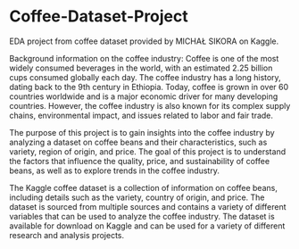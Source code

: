 # Coffee-Dataset-Project
EDA project from coffee dataset provided by MICHAŁ SIKORA on Kaggle.

Background information on the coffee industry: Coffee is one of the most widely consumed beverages in the world, with an estimated 2.25 billion cups consumed globally each day. The coffee industry has a long history, dating back to the 9th century in Ethiopia. Today, coffee is grown in over 60 countries worldwide and is a major economic driver for many developing countries. However, the coffee industry is also known for its complex supply chains, environmental impact, and issues related to labor and fair trade.

The purpose of this project is to gain insights into the coffee industry by analyzing a dataset on coffee beans and their characteristics, such as variety, region of origin, and price. The goal of this project is to understand the factors that influence the quality, price, and sustainability of coffee beans, as well as to explore trends in the coffee industry.

The Kaggle coffee dataset is a collection of information on coffee beans, including details such as the variety, country of origin, and price. The dataset is sourced from multiple sources and contains a variety of different variables that can be used to analyze the coffee industry. The dataset is available for download on Kaggle and can be used for a variety of different research and analysis projects.
